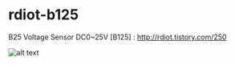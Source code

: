 # rdiot-b125
B25 Voltage Sensor DC0~25V [B125] : http://rdiot.tistory.com/250

![alt text](http://cfile25.uf.tistory.com/image/21775F3957E29AD404FC02)
